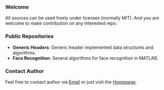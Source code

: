### Welcome
All sources can be used freely under licenses (normally MIT). And you are welcome to make contribution on any interested repo.

### Public Repositories
- **Generic Headers**: Generic header implemented data structures and algorithms.
- **Face Recognition**: Several algorithms for face recognition in MATLAB.

### Contact Author
Feel free to contact author via [Email](mailto://leo@nullptr.com.cn) or just visit the [Homepage](http://www.nullptr.com.cn).
